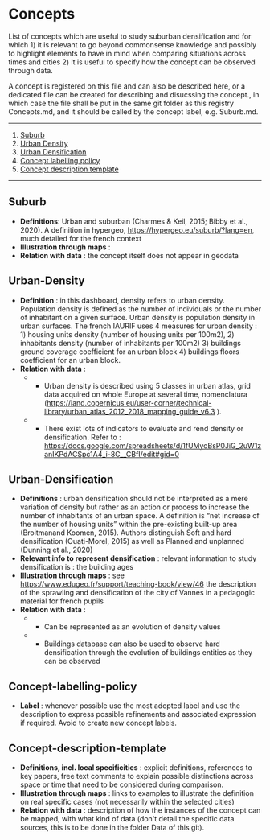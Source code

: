 # Concepts

List of concepts which are useful to study suburban densification and for which 1) it is relevant to go beyond commonsense knowledge and possibly to highlight elements to have in mind when comparing situations across times and cities 2) it is useful to specify how the concept can be observed through data. 

A concept is registered on this file and can also be described here, or a dedicated file can be created for describing and disucssing the concept., in which case the file shall be put in the same git folder as this registry Concepts.md, and it should be called by the concept label, e.g. Suburb.md. 


*******
 1. [Suburb](#Suburb)
 2. [Urban Density](#Urban-Density)
 3. [Urban Densification](#Urban-Densification)
 4. [Concept labelling policy](#Concept-labelling-policy)
 5. [Concept description template](#Concept-description-template)
*******
## Suburb	
* **Definitions**: Urban and suburban (Charmes & Keil, 2015; Bibby et al., 2020). A definition in hypergeo, https://hypergeo.eu/suburb/?lang=en, much detailed for the french context
* **Illustration through maps** :
* **Relation with data** : the concept itself does not appear in geodata 

## Urban-Density
* **Definition** : in this dashboard, density refers to urban density. Population density is defined as the number of individuals or the number of inhabitant on a given surface.  Urban density is population density in urban surfaces. The french IAURIF uses 4 measures for urban density : 1) housing units density (number of housing units per 100m2), 2) inhabitants density (number of inhabitants per 100m2) 3) buildings ground coverage coefficient for an urban block 4) buildings floors coefficient for an urban block.
* **Relation with data** :
  * * Urban density is described using 5 classes in urban atlas, grid data acquired on whole Europe at several time, nomenclatura (https://land.copernicus.eu/user-corner/technical-library/urban_atlas_2012_2018_mapping_guide_v6.3 ).
  * * There exist lots of indicators to evaluate and rend density or densification. Refer to : https://docs.google.com/spreadsheets/d/1fUMyoBsP0JiG_2uW1zanIKPdACSpc1A4_i-8C__CBfI/edit#gid=0

## Urban-Densification
* **Definitions** : urban densification should not be interpreted as a mere variation of density but rather as an action or process to increase the number of inhabitants of an urban space. A definition is “net increase of the number of housing units” within the pre-existing built-up area (Broitmanand Koomen, 2015). Authors distinguish Soft and hard densification (Ouati-Morel, 2015) as well as Planned and unplanned (Dunning et al., 2020)
* **Relevant info to represent densification** : relevant information to study densification is : the building ages
* **Illustration through maps** : see https://www.edugeo.fr/support/teaching-book/view/46 the description of the sprawling and densification of the city of Vannes in a pedagogic material for french pupils 
* **Relation with data** :
  * * Can be represented as an evolution of density values
  * * Buildings database can also be used to observe hard densification through the evolution of buildings entities as they can be observed 

## Concept-labelling-policy
* **Label** : whenever possible use the most adopted label and use the description to express possible refinements and associated expression if required. Avoid to create new concept labels.

## Concept-description-template
* **Definitions, incl. local specificities** : explicit definitions, references to key papers, free text comments to explain possible distinctions across space or time that need to be considered during comparison.
* **Illustration through maps** : links to examples to illustrate the definition on real specific cases (not necessarily within the selected cities)
* **Relation with data** : description of how the instances of the concept can be mapped, with what kind of data (don't detail the specific data sources, this is to be done in the folder Data of this git). 
